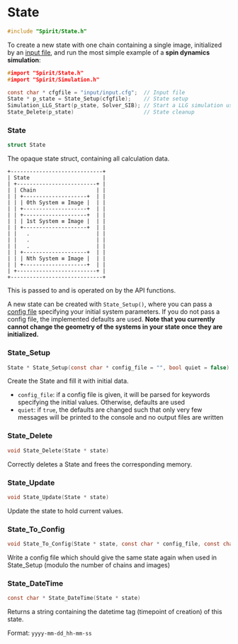 

State
====================================================================

```C
#include "Spirit/State.h"
```

To create a new state with one chain containing a single image,
initialized by an [input file](Input.md), and run the most simple example
of a **spin dynamics simulation**:

```C
#import "Spirit/State.h"
#import "Spirit/Simulation.h"

const char * cfgfile = "input/input.cfg";  // Input file
State * p_state = State_Setup(cfgfile);    // State setup
Simulation_LLG_Start(p_state, Solver_SIB); // Start a LLG simulation using the SIB solver
State_Delete(p_state)                      // State cleanup
```



### State

```C
struct State
```

The opaque state struct, containing all calculation data.

```
+-----------------------------+
| State                       |
| +-------------------------+ |
| | Chain                   | |
| | +--------------------+  | |
| | | 0th System ≡ Image |  | |
| | +--------------------+  | |
| | +--------------------+  | |
| | | 1st System ≡ Image |  | |
| | +--------------------+  | |
| |   .                     | |
| |   .                     | |
| |   .                     | |
| | +--------------------+  | |
| | | Nth System ≡ Image |  | |
| | +--------------------+  | |
| +-------------------------+ |
+-----------------------------+
```

This is passed to and is operated on by the API functions.

A new state can be created with `State_Setup()`, where you can pass
a [config file](Input.md) specifying your initial system parameters.
If you do not pass a config file, the implemented defaults are used.
**Note that you currently cannot change the geometry of the systems
in your state once they are initialized.**



### State_Setup

```C
State * State_Setup(const char * config_file = "", bool quiet = false)
```

Create the State and fill it with initial data.

- `config_file`: if a config file is given, it will be parsed for
  keywords specifying the initial values. Otherwise, defaults are used
- `quiet`: if `true`, the defaults are changed such that only very few
  messages will be printed to the console and no output files are written



### State_Delete

```C
void State_Delete(State * state)
```

Correctly deletes a State and frees the corresponding memory.



### State_Update

```C
void State_Update(State * state)
```

Update the state to hold current values.



### State_To_Config

```C
void State_To_Config(State * state, const char * config_file, const char * original_config_file="")
```

Write a config file which should give the same state again when
used in State_Setup (modulo the number of chains and images)



### State_DateTime

```C
const char * State_DateTime(State * state)
```

Returns a string containing the datetime tag (timepoint of creation) of this state.

Format: `yyyy-mm-dd_hh-mm-ss`

